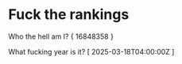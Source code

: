 # Fuck the rankings

Who the hell am I?
{ 16848358 }

What fucking year is it?
[ 2025-03-18T04:00:00Z ]
